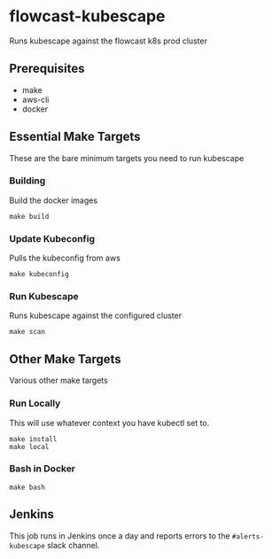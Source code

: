 # flowcast-kubescape

Runs kubescape against the flowcast k8s prod cluster

## Prerequisites

- make
- aws-cli
- docker

## Essential Make Targets

These are the bare minimum targets you need to run kubescape

### Building

Build the docker images

```
make build
```

### Update Kubeconfig

Pulls the kubeconfig from aws

```
make kubeconfig
```

### Run Kubescape

Runs kubescape against the configured cluster

```
make scan
```

## Other Make Targets

Various other make targets

### Run Locally

This will use whatever context you have kubectl set to.

```
make install
make local
```

### Bash in Docker

```
make bash
```

## Jenkins

This job runs in Jenkins once a day and reports errors to the
`#alerts-kubescape` slack channel.

